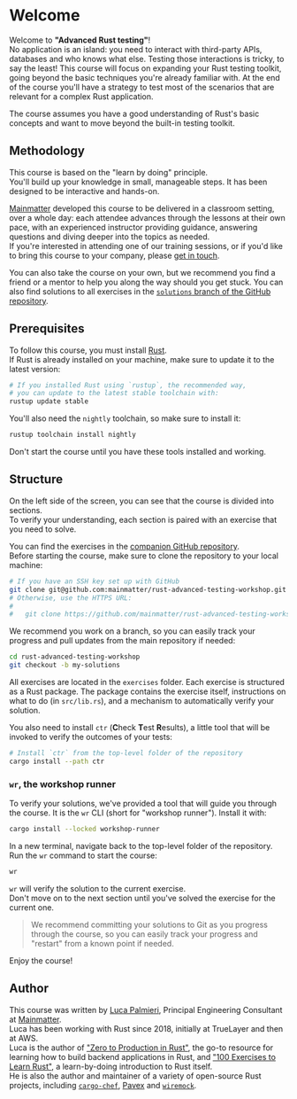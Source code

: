 # Welcome

Welcome to **"Advanced Rust testing"**!\
No application is an island: you need to interact with third-party APIs, databases and who knows what else.
Testing those interactions is tricky, to say the least! This course will focus on expanding your Rust testing toolkit,
going beyond the basic techniques you're already familiar with.
At the end of the course you'll have a strategy to test most of the scenarios that are relevant for a complex Rust
application.

The course assumes you have a good understanding of Rust's basic concepts and want to
move beyond the built-in testing toolkit.

## Methodology

This course is based on the "learn by doing" principle.\
You'll build up your knowledge in small, manageable steps. It has been designed to be interactive and hands-on.

[Mainmatter](https://mainmatter.com/rust-consulting/) developed this course
to be delivered in a classroom setting, over a whole day: each attendee advances
through the lessons at their own pace, with an experienced instructor providing
guidance, answering questions and diving deeper into the topics as needed.\
If you're interested in attending one of our training sessions, or if you'd like to
bring this course to your company, please [get in touch](https://mainmatter.com/contact/).

You can also take the course on your own, but we recommend you find a friend or
a mentor to help you along the way should you get stuck. You can
also find solutions to all exercises in the
[`solutions` branch of the GitHub repository](https://github.com/mainmatter/rust-advanced-testing-workshop/tree/solutions).

## Prerequisites

To follow this course, you must install [Rust](https://www.rust-lang.org/tools/install).\
If Rust is already installed on your machine, make sure to update it to the latest version:

```bash
# If you installed Rust using `rustup`, the recommended way,
# you can update to the latest stable toolchain with:
rustup update stable
```

You'll also need the `nightly` toolchain, so make sure to install it:

```bash
rustup toolchain install nightly
```

Don't start the course until you have these tools installed and working.

## Structure

On the left side of the screen, you can see that the course is divided into sections.\
To verify your understanding, each section is paired with an exercise that you need to solve.

You can find the exercises in the
[companion GitHub repository](https://github.com/mainmatter/rust-advanced-testing-workshop).\
Before starting the course, make sure to clone the repository to your local machine:

```bash
# If you have an SSH key set up with GitHub
git clone git@github.com:mainmatter/rust-advanced-testing-workshop.git
# Otherwise, use the HTTPS URL:
#
#   git clone https://github.com/mainmatter/rust-advanced-testing-workshop.git
```

We recommend you work on a branch, so you can easily track your progress and pull
updates from the main repository if needed:

```bash
cd rust-advanced-testing-workshop
git checkout -b my-solutions
```

All exercises are located in the `exercises` folder.
Each exercise is structured as a Rust package.
The package contains the exercise itself, instructions on what to do (in `src/lib.rs`), and a mechanism to
automatically verify your solution.

You also need to install `ctr` (**C**heck **T**est **R**esults), a little tool that will be invoked
to verify the outcomes of your tests:

```bash
# Install `ctr` from the top-level folder of the repository
cargo install --path ctr
```

### `wr`, the workshop runner

To verify your solutions, we've provided a tool that will guide you through the course.
It is the `wr` CLI (short for "workshop runner").
Install it with:

```bash
cargo install --locked workshop-runner
```

In a new terminal, navigate back to the top-level folder of the repository.
Run the `wr` command to start the course:

```bash
wr
```

`wr` will verify the solution to the current exercise.\
Don't move on to the next section until you've solved the exercise for the current one.

> We recommend committing your solutions to Git as you progress through the course,
> so you can easily track your progress and "restart" from a known point if needed.

Enjoy the course!

## Author

This course was written by [Luca Palmieri](https://www.lpalmieri.com/), Principal Engineering
Consultant at [Mainmatter](https://mainmatter.com/rust-consulting/).\
Luca has been working with Rust since 2018, initially at TrueLayer and then at AWS.\
Luca is the author of ["Zero to Production in Rust"](https://zero2prod.com),
the go-to resource for learning how to build backend applications in Rust,
and ["100 Exercises to Learn Rust"](https://rust-exercises.com), a learn-by-doing introduction to Rust itself.\
He is also the author and maintainer of a variety of open-source Rust projects, including
[`cargo-chef`](https://github.com/LukeMathWalker/cargo-chef),
[Pavex](https://pavex.dev) and [`wiremock`](https://github.com/LukeMathWalker/wiremock-rs).
